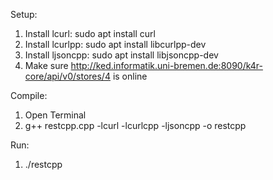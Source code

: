 Setup:
1) Install lcurl: sudo apt install curl
2) Install lcurlpp: sudo apt install libcurlpp-dev
3) Install ljsoncpp: sudo apt install libjsoncpp-dev
4) Make sure http://ked.informatik.uni-bremen.de:8090/k4r-core/api/v0/stores/4 is online

Compile:
1) Open Terminal
2) g++ restcpp.cpp -lcurl -lcurlcpp -ljsoncpp -o restcpp

Run:
1) ./restcpp 
